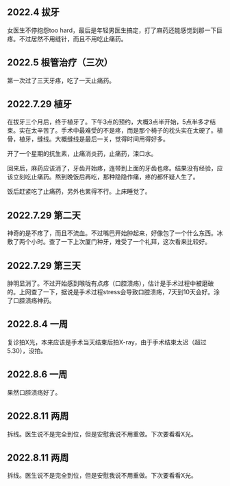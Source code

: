 ## 2022.4 拔牙
女医生不停抱怨too hard，最后是年轻男医生搞定，打了麻药还能感觉到那一下巨疼。不过居然不用缝针，而且不用吃止痛药。

## 2022.5 根管治疗（三次）
第一次过了三天牙疼，吃了一天止痛药。

## 2022.7.29 植牙  
在拔牙三个月后，终于植牙了。下午3点的预约，大概3点半开始，5点半多才结束。实在太辛苦了。手术中最难受的不是疼，而是那个椅子的枕头实在太硬了。植骨，植牙，缝线。大概缝线是最后一关，觉得时间用得好多。  

开了一个星期的抗生素，止痛消炎药，止痛药，涑口水。  

回来后，麻药应该消了，牙齿开始疼，连带到上面的牙齿也疼。结果没有经验，应该立刻吃止痛药。熬到晚饭后再吃，那种隐隐作痛，疼的都怀疑人生了。  

饭后赶紧吃了止痛药，另外也累得不行。上床睡觉了。  
## 2022.7.29 第二天  
神奇的是不疼了，而且不流血。不过嘴巴开始肿起来，好像包了一个什么东西。冰敷了两个小时。查了一下上次厦门种牙，难受了一个礼拜，这次看来比较好。
## 2022.7.29 第三天
肿明显消了。不过开始感到喉咙有点疼（口腔溃疡），估计是手术过程中被磨破的。上网查了一下，据说是手术过程stress会导致口腔溃疡，7天到10天会好。涂了口腔溃疡神药。
## 2022.8.4 一周
复诊拍X光，本来应该是手术当天结束后拍X-ray，由于手术结束太迟（超过5.30），没拍。
## 2022.8.6 一周
果然口腔溃疡好了。
## 2022.8.11 两周
拆线。医生说不是完全到位，但是安慰我说不用重做。下次要看看X光。
## 2022.8.11 两周
拆线。医生说不是完全到位，但是安慰我说不用重做。下次要看看X光。
